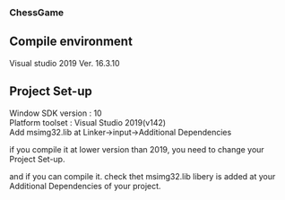 ### ChessGame

## Compile environment
Visual studio 2019 Ver. 16.3.10

## Project Set-up
Window SDK version : 10  
Platform toolset : Visual Studio 2019(v142)  
Add msimg32.lib at Linker->input->Additional Dependencies  

if you compile it at lower version than 2019,
you need to change your Project Set-up.

and if you can compile it.
check thet msimg32.lib libery is added at your Additional Dependencies of your project.
